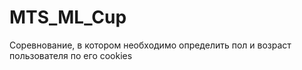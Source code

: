 # MTS_ML_Cup
Соревнование, в котором необходимо определить пол и возраст пользователя по его cookies
